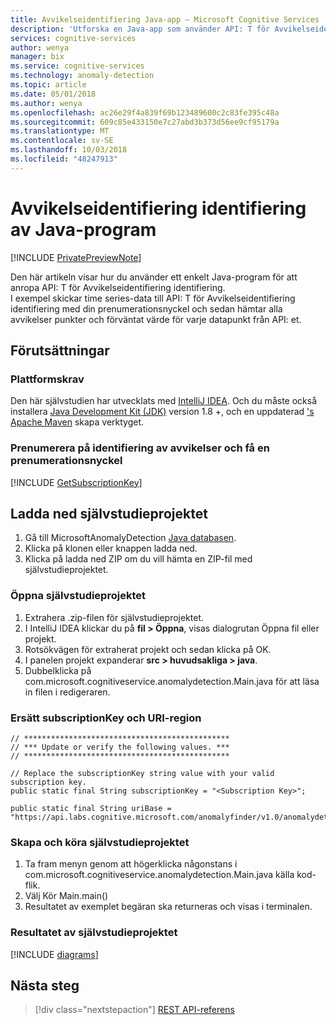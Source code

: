 ```yaml
---
title: Avvikelseidentifiering Java-app – Microsoft Cognitive Services | Microsoft Docs
description: 'Utforska en Java-app som använder API: T för Avvikelseidentifiering identifiering i Microsoft Cognitive Services. Skicka ursprungliga datapunkter till API: et och få det förväntade värdet och avvikelseidentifiering punkter.'
services: cognitive-services
author: wenya
manager: bix
ms.service: cognitive-services
ms.technology: anomaly-detection
ms.topic: article
ms.date: 05/01/2018
ms.author: wenya
ms.openlocfilehash: ac26e29f4a839f69b123489600c2c83fe395c48a
ms.sourcegitcommit: 609c85e433150e7c27abd3b373d56ee9cf95179a
ms.translationtype: MT
ms.contentlocale: sv-SE
ms.lasthandoff: 10/03/2018
ms.locfileid: "48247913"
---
```

# <a name="anomaly-detection-java-application"></a>Avvikelseidentifiering identifiering av Java-program

[!INCLUDE [PrivatePreviewNote](../../../../../includes/cognitive-services-anomaly-finder-private-preview-note.md)]

Den här artikeln visar hur du använder ett enkelt Java-program för att anropa API: T för Avvikelseidentifiering identifiering.  
I exempel skickar time series-data till API: T för Avvikelseidentifiering identifiering med din prenumerationsnyckel och sedan hämtar alla avvikelser punkter och förväntat värde för varje datapunkt från API: et.

## <a name="prerequisites"></a>Förutsättningar

### <a name="platform-requirements"></a>Plattformskrav

Den här självstudien har utvecklats med [IntelliJ IDEA](https://www.jetbrains.com/idea). Och du måste också installera [Java Development Kit (JDK)](http://www.oracle.com/technetwork/java/javase/downloads/index.html) version 1.8 +, och en uppdaterad ['s Apache Maven](http://maven.apache.org/) skapa verktyget.

### <a name="subscribe-to-anomaly-detection-and-get-a-subscription-key"></a>Prenumerera på identifiering av avvikelser och få en prenumerationsnyckel 

[!INCLUDE [GetSubscriptionKey](../includes/get-subscription-key.md)]
 

## <a name="download-the-tutorial-project"></a>Ladda ned självstudieprojektet

1. Gå till MicrosoftAnomalyDetection [Java databasen](https://github.com/MicrosoftAnomalyDetection/java-sample).
2. Klicka på klonen eller knappen ladda ned.
3. Klicka på ladda ned ZIP om du vill hämta en ZIP-fil med självstudieprojektet.

<a name="Step1"></a>
### <a name="open-the-tutorial-project"></a>Öppna självstudieprojektet

1. Extrahera .zip-filen för självstudieprojektet.
2. I IntelliJ IDEA klickar du på **fil > Öppna**, visas dialogrutan Öppna fil eller projekt.
3. Rotsökvägen för extraherat projekt och sedan klicka på OK.
4. I panelen projekt expanderar **src > huvudsakliga > java**.
5. Dubbelklicka på com.microsoft.cognitiveservice.anomalydetection.Main.java för att läsa in filen i redigeraren.

<a name="Step2"></a>
### <a name="replace-subscriptionkey-and-uri-region"></a>Ersätt subscriptionKey och URI-region

```
// **********************************************
// *** Update or verify the following values. ***
// **********************************************

// Replace the subscriptionKey string value with your valid subscription key.
public static final String subscriptionKey = "<Subscription Key>";

public static final String uriBase = "https://api.labs.cognitive.microsoft.com/anomalyfinder/v1.0/anomalydetection";

```

<a name="Step3"></a>
### <a name="build-and-run-the-tutorial-project"></a>Skapa och köra självstudieprojektet

1. Ta fram menyn genom att högerklicka någonstans i com.microsoft.cognitiveservice.anomalydetection.Main.java källa kod-flik. 
2. Välj Kör Main.main()
3. Resultatet av exemplet begäran ska returneras och visas i terminalen.

### <a name="result-of-the-tutorial-project"></a>Resultatet av självstudieprojektet

[!INCLUDE [diagrams](../includes/diagrams.md)]

## <a name="next-steps"></a>Nästa steg

> [!div class="nextstepaction"]
> [REST API-referens](https://dev.labs.cognitive.microsoft.com/docs/services/anomaly-detection/operations/post-anomalydetection)
